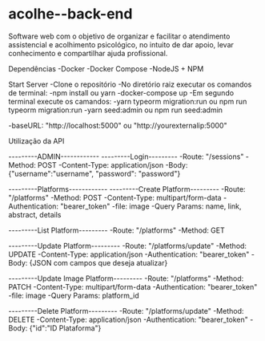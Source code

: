 # acolhe--back-end
Software web com o objetivo de organizar e facilitar o atendimento assistencial e acolhimento psicológico, no intuito de dar apoio, levar conhecimento e compartilhar ajuda profissional.

Dependências
-Docker
-Docker Compose
-NodeJS + NPM

Start Server
-Clone o repositório
-No diretório raiz executar os comandos de terminal: 
    -npm install ou yarn
    -docker-compose up
-Em segundo terminal execute os camandos:
    -yarn typeorm migration:run ou npm run typeorm migration:run
    -yarn seed:admin ou npm run seed:admin

-baseURL: "http://localhost:5000" ou "http://yourexternalip:5000"

Utilização da API

---------ADMIN------------
  ---------Login---------
  -Route: "/sessions"
  -Method: POST
  -Content-Type: application/json
  -Body: {"username":"username", "password": "password"}

---------Platforms------------
  ---------Create Platform---------
  -Route: "/platforms"
  -Method: POST
  -Content-Type: multipart/form-data
  -Authentication: "bearer_token"
  -file: image
  -Query Params: name, link, abstract, details

  ---------List Platform---------
  -Route: "/platforms"
  -Method: GET

  ---------Update Platform---------
  -Route: "/platforms/update"
  -Method: UPDATE
  -Content-Type: application/json
  -Authentication: "bearer_token"
  -Body: {JSON com campos que deseja atualizar}

  ---------Update Image Platform---------
  -Route: "/platforms"
  -Method: PATCH
  -Content-Type: multipart/form-data
  -Authentication: "bearer_token"
  -file: image
  -Query Params: platform_id

  ---------Delete Platform---------
  -Route: "/platforms/update"
  -Method: DELETE
  -Content-Type: application/json
  -Authentication: "bearer_token"
  -Body: {"id":"ID Plataforma"}


  
